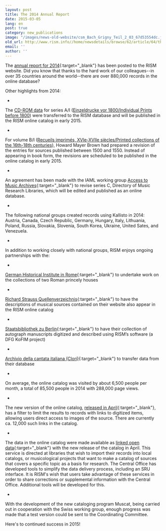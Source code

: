 ```yaml
---
layout: post
title: The 2014 Annual Report
date: 2015-03-05
lang: en
post: true
category: new_publications
image: "/images/news-old-website/csm_Bach_Grigny_Teil_2_03_67d53554dc.jpg"
old_url: http://www.rism.info//home/newsdetails/browse/62/article/64/the-2014-annual-report.html
email: ''
author: ''
---
```



The [annual report for 2014](http://www.rism.info/en/publications/annual-reports/2014.html){:target="_blank"} has been posted to the RISM website. Did you know that thanks to the hard work of our colleagues--in over 35 countries around the world--there are over 880,000 records in the online database?

Other highlights from 2014:

-

The [CD-ROM data](/publications/cd-rom-publications-1995-2011.html) for series A/I ([Einzeldrucke vor 1800/Individual Prints before 1800](/publications.html)) were transferred to the RISM database and will be published in the RISM online catalog in early 2015.


-

For volume B/I ([Recueils imprimés, XVIe-XVIIe siècles/Printed collections of the 16th-18th centuries](/publications.html)), Howard Mayer Brown had prepared a revision of the entries for sources published between 1500 and 1550. Instead of appearing in book form, the revisions are scheduled to be published in the online catalog in early 2015.


-

An agreement has been made with the IAML working group [Access to Music Archives](http://www.iaml.info/activities/projects/access_to_music_archives){:target="_blank"} to revise series C, Directory of Music Research Libraries, which will be edited and published as an online database.


-

The following national groups created records using Kallisto in 2014: Austria, Canada, Czech Republic, Germany, Hungary, Italy, Lithuania, Poland, Russia, Slovakia, Slovenia, South Korea, Ukraine, United Sates, and Venezuela.


-

In addition to working closely with national groups, RISM enjoys ongoing partnerships with the:


-

[German Historical Institute in Rome](http://www.dhi-roma.it/){:target="_blank"} to undertake work on the collections of two Roman princely houses


-

[Richard Strauss Quellenverzeichnis](http://www.rsi-rsqv.de/){:target="_blank"} to have the descriptions of musical sources contained on their website also appear in the RISM online catalog


-

[Staatsbibliothek zu Berlin](http://staatsbibliothek-berlin.de/en/about-the-library/abteilungen/musik/projekte/dfg-projekt-kofim-berlin/){:target="_blank"} to have their collection of autograph manuscripts digitized and described using RISM’s software (a DFG KoFIM project)


-

[Archivio della cantata italiana (Clori)](http://cantataitaliana.it/){:target="_blank"} to transfer data from their database



-

On average, the online catalog was visited by about 6,500 people per month, a total of 85,500 people in 2014 with 288,000 page views.


-

The new version of the online catalog, [released in April](/self_representation/2018/07/16/new-version-of-the-rism-online-catalog.html?tx_ttnews%5Byear%5D=2014&tx_ttnews%5Bmonth%5D=04&cHash=050d2daabf26e3b73ca969a239c2ee1f){:target="_blank"}, has a filter to limit the results to records with links to digitized items, allowing users direct access to images of the source. There are currently ca. 12,000 such links in the catalog.


-

The data in the online catalog were made available as [linked open data](https://opac.rism.info/index.php?id=8&L=1&id=8){:target="_blank"} with the new release of the catalog in April. This service is directed at libraries that wish to import their records into local catalogs, or musicological projects that want to make a catalog of sources that covers a specific topic as a basis for research. The Central Office has developed tools to simplify the data delivery process, including an SRU interface. It is RISM's wish that users take advantage of these services in order to share corrections or supplemental information with the Central Office. Additional tools will be developed for this.


-

With the development of the new cataloging program Muscat, being carried out in cooperation with the Swiss working group, enough progress was made that a test version could be sent to the Coordinating Committee.



Here's to continued success in 2015!

